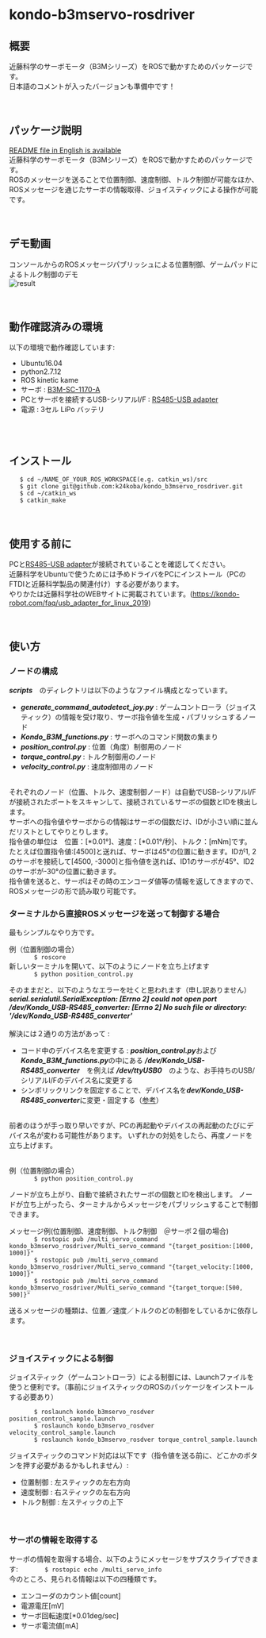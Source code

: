 # kondo-b3mservo-rosdriver


## 概要
近藤科学のサーボモータ（B3Mシリーズ）をROSで動かすためのパッケージです。<br>
日本語のコメントが入ったバージョンも準備中です！
<br>
<br>
<br>

## パッケージ説明
[README file in English is available](https://github.com/KTD-prototype/kondo_b3mservo_rosdriver/blob/master/README_EN.md)<br>
近藤科学のサーボモータ（B3Mシリーズ）をROSで動かすためのパッケージです。<br>
ROSのメッセージを送ることで位置制御、速度制御、トルク制御が可能なほか、ROSメッセージを通じたサーボの情報取得、ジョイスティックによる操作が可能です。
<br>
<br>
<br>

## デモ動画
コンソールからのROSメッセージパブリッシュによる位置制御、ゲームパッドによるトルク制御のデモ<br>
![result](https://github.com/KTD-prototype/kondo_b3mservo_rosdriver/blob/media/sample.gif?raw=true)
<br>
<br>
<br>

## 動作確認済みの環境
以下の環境で動作確認しています:
  * Ubuntu16.04
  * python2.7.12
  * ROS kinetic kame
* サーボ : [B3M-SC-1170-A](https://kondo-robot.com/product/03092)
* PCとサーボを接続するUSB-シリアルI/F : [RS485-USB adapter](https://kondo-robot.com/product/02133)
* 電源 : 3セル LiPo バッテリ
<br>
<br>

## インストール
`   $ cd ~/NAME_OF_YOUR_ROS_WORKSPACE(e.g. catkin_ws)/src`<br>
`   $ git clone git@github.com:k24koba/kondo_b3mservo_rosdriver.git`<br>
`   $ cd ~/catkin_ws`<br>
`   $ catkin_make`
<br>
<br>
<br>
## 使用する前に
PCと[RS485-USB adapter](https://kondo-robot.com/product/02133)が接続されていることを確認してください。<br>
近藤科学をUbuntuで使うためには予めドライバをPCにインストール（PCのFTDIと近藤科学製品の関連付け）する必要があります。<br>
やりかたは近藤科学社のWEBサイトに掲載されています。(https://kondo-robot.com/faq/usb_adapter_for_linux_2019)
<br>
<br>
<br>
## 使い方
### ノードの構成
***scripts***　のディレクトリは以下のようなファイル構成となっています。
  * ***generate_command_autodetect_joy.py***  : ゲームコントローラ（ジョイスティック）の情報を受け取り、サーボ指令値を生成・パブリッシュするノード
  * ***Kondo_B3M_functions.py***  :  サーボへのコマンド関数の集まり
  * ***position_control.py***  : 位置（角度）制御用のノード
  * ***torque_control.py***  : トルク制御用のノード
  * ***velocity_control.py*** : 速度制御用のノード
<br>
それぞれのノード（位置、トルク、速度制御ノード）は自動でUSBｰシリアルI/Fが接続されたポートをスキャンして、接続されているサーボの個数とIDを検出します。<br>
サーボへの指令値やサーボからの情報はサーボの個数だけ、IDが小さい順に並んだリストとしてやりとりします。<br>
指令値の単位は　位置：[*0.01°]、速度：[*0.01°/秒]、トルク：[mNm]です。<br>
たとえば位置指令値:[4500]と送れば、サーボは45°の位置に動きます。IDが1, 2のサーボを接続して[4500, -3000]と指令値を送れば、ID1のサーボが45°、ID2のサーボが-30°の位置に動きます。<br>
指令値を送ると、サーボはその時のエンコーダ値等の情報を返してきますので、ROSメッセージの形で読み取り可能です。
<br>

### ターミナルから直接ROSメッセージを送って制御する場合
最もシンプルなやり方です。

例（位置制御の場合）<br>
`		$ roscore`
<br>新しいターミナルを開いて、以下のようにノードを立ち上げます<br>
`		$ python position_control.py`

そのままだと、以下のようなエラーを吐くと思われます（申し訳ありません）<br>
 ***serial.serialutil.SerialException: [Errno 2] could not open port /dev/Kondo_USB-RS485_converter: [Errno 2] No such file or directory: '/dev/Kondo_USB-RS485_converter'***
<br>
<br>
解決には２通りの方法があって : <br>
  * コード中のデバイス名を変更する : ***position_control.py***および***Kondo_B3M_functions.py***の中にある ***/dev/Kondo_USB-RS485_converter***　を例えば ***/dev/ttyUSB0***　のような、お手持ちのUSB/シリアルI/Fのデバイス名に変更する
  * シンボリックリンクを固定することで、デバイス名を***dev/Kondo_USB-RS485_converter***に変更・固定する（[参考](https://woodencaliper.hatenablog.com/entry/2018/06/30/175622)）
<br>
前者のほうが手っ取り早いですが、PCの再起動やデバイスの再起動のたびにデバイス名が変わる可能性があります。
いずれかの対処をしたら、再度ノードを立ち上げます。
<br>
<br>

例（位置制御の場合）<br>
`		$ python position_control.py`

ノードが立ち上がり、自動で接続されたサーボの個数とIDを検出します。
ノードが立ち上がったら、ターミナルからメッセージをパブリッシュすることで制御できます。
<br>

メッセージ例(位置制御、速度制御、トルク制御　＠サーボ２個の場合)<br>
`		$ rostopic pub /multi_servo_command kondo_b3mservo_rosdriver/Multi_servo_command "{target_position:[1000, 1000]}"`<br>
`		$ rostopic pub /multi_servo_command kondo_b3mservo_rosdriver/Multi_servo_command "{target_velocity:[1000, 1000]}"`<br>
`		$ rostopic pub /multi_servo_command kondo_b3mservo_rosdriver/Multi_servo_command "{target_torque:[500, 500]}"`<br>

送るメッセージの種類は、位置／速度／トルクのどの制御をしているかに依存します。

<br>

### ジョイスティックによる制御
ジョイスティック（ゲームコントローラ）による制御には、Launchファイルを使うと便利です。（事前にジョイスティックのROSのパッケージをインストールする必要あり）
<br>

`		$ roslaunch kondo_b3mservo_rosdver position_control_sample.launch`<br>
`		$ roslaunch kondo_b3mservo_rosdver velocity_control_sample.launch`<br>
`		$ roslaunch kondo_b3mservo_rosdver torque_control_sample.launch`<br>

ジョイスティックのコマンド対応は以下です（指令値を送る前に、どこかのボタンを押す必要があるかもしれません）:
 * 位置制御 : 左スティックの左右方向
 * 速度制御 : 右スティックの左右方向
 * トルク制御 : 左スティックの上下
<br>


### サーボの情報を取得する
サーボの情報を取得する場合、以下のようにメッセージをサブスクライブできます:
`		$ rostopic echo /multi_servo_info`
<br>
今のところ、見られる情報は以下の四種類です。
 * エンコーダのカウント値[count]
 * 電源電圧[mV]
 * サーボ回転速度[*0.01deg/sec]
 * サーボ電流値[mA]
